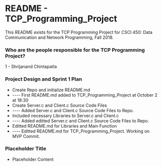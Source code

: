 
# README - TCP_Programming_Project #

This README exists for the TCP Programming Project for CSCI 450: Data Communication and Network Programming, Fall 2018.

### Who are the people responsible for the TCP Programming Project? ###

1 - Shrijanand Chintapatla

### Project Design and Sprint 1 Plan ###

* Create Repo and initialize README.md
* ---- First README.md added to TCP_Programming_Project at October 2 at 18:30
* Create Server.c and Client.c Source Code Files
* ---- Added Server.c and Client.c Source Code Files to Repo.
* Included necessary Libraries to Server.c and Client.c 
* ---- Added editted Server.c and Client.c Source Code Files to Repo.
* Editted README.md for Libraries and Main Function
* ---- Editted README.md for TCP_Programming_Project. Working on MVP Commit.

### Placeholder Title ###
* Placeholder Content
